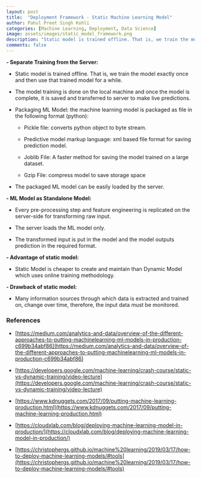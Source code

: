```yaml
---
layout: post
title:  "Deployment Framework - Static Machine Learning Model"
author: Pahul Preet Singh Kohli
categories: [Machine Learning, Deployment, Data Science] 
image: assets/images/static_model_framework.png
description: "Static model is trained offline. That is, we train the model exactly once and then use that trained model for a while."
comments: false
---
```



**-   Separate Training from the Server:**
-   Static model is trained offline. That is, we train the model exactly once and then use that trained model for a while.
    

  

-   The model training is done on the local machine and once the model is complete, it is saved and transferred to server to make live predictions.
    

  

-   Packaging ML Model: the machine learning model is packaged as file in the following format (python):
    

	-   Pickle file: converts python object to byte stream.
	    
	-   Predictive model markup language: xml based file format for saving prediction model.
	    
	-   Joblib File: A faster method for saving the model trained on a large dataset.
	    
	-   Gzip File: compress model to save storage space
	    

  

-   The packaged ML model can be easily loaded by the server.
    

**-   ML Model as Standalone Model:**
    

-   Every pre-processing step and feature engineering is replicated on the server-side for transforming raw input.
    

  

-   The server loads the ML model only.
    

  

-   The transformed input is put in the model and the model outputs prediction in the required format.
    

  
  

**-   Advantage of static model:**
    

-   Static Model is cheaper to create and maintain than Dynamic Model which uses online training methodology.
    

  

**-   Drawback of static model:**
    

-   Many information sources through which data is extracted and trained on, change over time, therefore, the input data must be monitored.
    

  

### References

-   [https://medium.com/analytics-and-data/overview-of-the-different-approaches-to-putting-machinelearning-ml-models-in-production-c699b34abf86](https://medium.com/analytics-and-data/overview-of-the-different-approaches-to-putting-machinelearning-ml-models-in-production-c699b34abf86)
    
-   [https://developers.google.com/machine-learning/crash-course/static-vs-dynamic-training/video-lecture](https://developers.google.com/machine-learning/crash-course/static-vs-dynamic-training/video-lecture)
    
-   [https://www.kdnuggets.com/2017/09/putting-machine-learning-production.html](https://www.kdnuggets.com/2017/09/putting-machine-learning-production.html)
    
-   [https://cloudxlab.com/blog/deploying-machine-learning-model-in-production/](https://cloudxlab.com/blog/deploying-machine-learning-model-in-production/)
    
-   [https://christophergs.github.io/machine%20learning/2019/03/17/how-to-deploy-machine-learning-models/#tools](https://christophergs.github.io/machine%20learning/2019/03/17/how-to-deploy-machine-learning-models/#tools)

